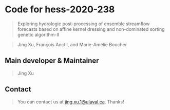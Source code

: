 # Code for hess-2020-238
> Exploring hydrologic post-processing of ensemble streamflow forecasts based on affine kernel dressing and non-dominated sorting genetic algorithm-II

> Jing Xu, François Anctil, and Marie-Amélie Boucher

## Main developer & Maintainer
> Jing Xu 

## Contact
> You can contact us at jing.xu.1@ulaval.ca. Thanks! 

